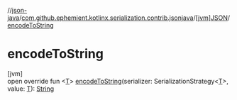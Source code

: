 //[json-java](../../../index.md)/[com.github.ephemient.kotlinx.serialization.contrib.jsonjava](../index.md)/[[jvm]JSON](index.md)/[encodeToString](encode-to-string.md)

# encodeToString

[jvm]\
open override fun &lt;[T](encode-to-string.md)&gt; [encodeToString](encode-to-string.md)(serializer: SerializationStrategy&lt;[T](encode-to-string.md)&gt;, value: [T](encode-to-string.md)): [String](https://kotlinlang.org/api/latest/jvm/stdlib/kotlin/-string/index.html)
